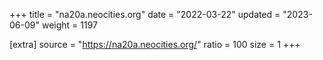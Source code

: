 +++
title = "na20a.neocities.org"
date = "2022-03-22"
updated = "2023-06-09"
weight = 1197

[extra]
source = "https://na20a.neocities.org/"
ratio = 100
size = 1
+++

